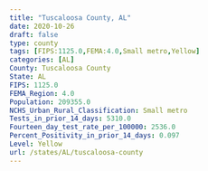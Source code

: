 ```yaml
---
title: "Tuscaloosa County, AL"
date: 2020-10-26
draft: false
type: county
tags: [FIPS:1125.0,FEMA:4.0,Small metro,Yellow]
categories: [AL]
County: Tuscaloosa County
State: AL
FIPS: 1125.0
FEMA_Region: 4.0
Population: 209355.0
NCHS_Urban_Rural_Classification: Small metro
Tests_in_prior_14_days: 5310.0
Fourteen_day_test_rate_per_100000: 2536.0
Percent_Positivity_in_prior_14_days: 0.097
Level: Yellow
url: /states/AL/tuscaloosa-county
---
```



